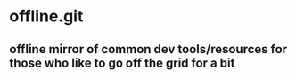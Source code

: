 # offline.git
## offline mirror of common dev tools/resources for those who like to go off the grid for a bit